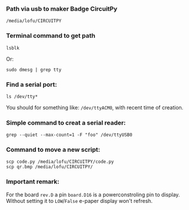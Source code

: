 
### Path via usb to maker Badge CircuitPy
    
    /media/lofu/CIRCUITPY

### Terminal command to get path

    lsblk

Or:

    sudo dmesg | grep tty

### Find a serial port:

    ls /dev/tty*

You should for something like: `/dev/ttyACM0`, with recent time of creation.

### Simple command to creat a serial reader: 

    grep --quiet --max-count=1 -F "foo" /dev/ttyUSB0

### Command to move a new script:

    scp code.py /media/lofu/CIRCUITPY/code.py
    scp qr.bmp /media/lofu/CIRCUITPY/


### Important remark:

For the board `rev.D` a pin `board.D16` is a powerconstroling pin to display. Without setting it to `LOW`/`False` e-paper display won't refresh.
